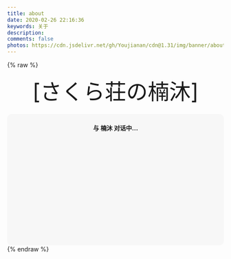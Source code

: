```yaml
---
title: about
date: 2020-02-26 22:16:36
keywords: 关于
description: 
comments: false
photos: https://cdn.jsdelivr.net/gh/Youjianan/cdn@1.31/img/banner/about.jpg
---
```

{% raw %}
<!-- 因为vue和botui更新导致bug,现将对话移至js下的botui中配置 -->
<div class="entry-content">
  <div class="moe-mashiro" style="text-align:center; font-size: 50px; margin-bottom: 20px;">[さくら荘の楠沐]</div>
  <div id="hello-mashiro" class="popcontainer" style="min-height: 300px; padding: 2px 6px 4px; background-color: rgba(242, 242, 242, 0.5); border-radius: 10px;">
    <center><h4>与 楠沐 对话中...</h4></center>
    <bot-ui></botui>
  </div>
</div>
<script src="/js/mybot.js"></script>
<script>
bot_ui_ini()
</script>
{% endraw %}